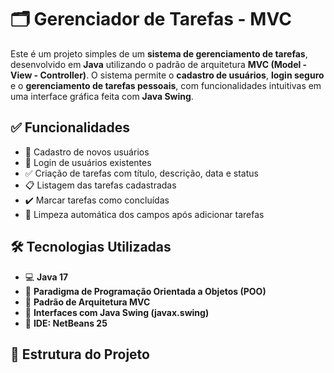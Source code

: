 # 🗂️ Gerenciador de Tarefas - MVC

Este é um projeto simples de um **sistema de gerenciamento de tarefas**, desenvolvido em **Java** utilizando o padrão de arquitetura **MVC (Model - View - Controller)**. O sistema permite o **cadastro de usuários**, **login seguro** e o **gerenciamento de tarefas pessoais**, com funcionalidades intuitivas em uma interface gráfica feita com **Java Swing**.

## ✅ Funcionalidades

- 👤 Cadastro de novos usuários  
- 🔐 Login de usuários existentes  
- ✅ Criação de tarefas com título, descrição, data e status  
- 📋 Listagem das tarefas cadastradas  
- ✔️ Marcar tarefas como concluídas  
- 🧹 Limpeza automática dos campos após adicionar tarefas  

## 🛠 Tecnologias Utilizadas

- 💻 **Java 17**  
- 🧠 **Paradigma de Programação Orientada a Objetos (POO)**  
- 🧱 **Padrão de Arquitetura MVC**  
- 🎨 **Interfaces com Java Swing (javax.swing)**  
- 🧰 **IDE: NetBeans 25**

## 📁 Estrutura do Projeto

